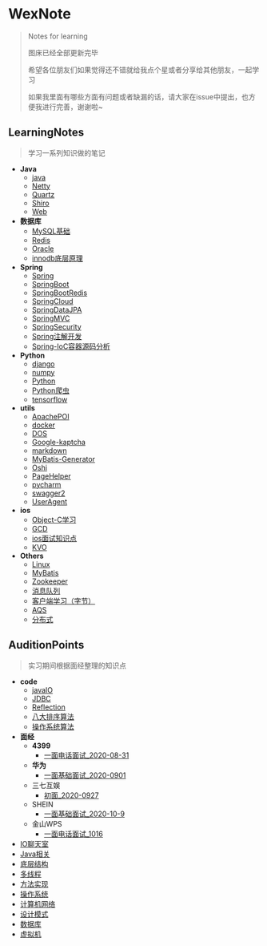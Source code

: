# WexNote
> Notes for learning
>
> 图床已经全部更新完毕
>
> 希望各位朋友们如果觉得还不错就给我点个星或者分享给其他朋友，一起学习
>
> 如果我里面有哪些方面有问题或者缺漏的话，请大家在issue中提出，也方便我进行完善，谢谢啦~

## LearningNotes

>学习一系列知识做的笔记

- **Java**
  - [java](./LearningNotes/Java/java.md)
  - [Netty](./LearningNotes/Java/Netty.md)
  - [Quartz](./LearningNotes/Java/Quartz.md)
  - [Shiro](./LearningNotes/Java/Shiro.md)
  - [Web](./LearningNotes/Java/Web.md)
- **数据库**
  - [MySQL基础](./LearningNotes/数据库/MySQL基础.md)
  - [Redis](./LearningNotes/数据库/Redis.md)
  - [Oracle](./LearningNotes/数据库/Oracle.md)
  - [innodb底层原理](./LearningNotes/数据库/innodb底层原理.md)
- **Spring**
  - [Spring](./LearningNotes/Spring/Spring.md)
  - [SpringBoot](./LearningNotes/Spring/SpringBoot.md)
  - [SpringBootRedis](./LearningNotes/Spring/SpringBootRedis.md)
  - [SpringCloud](./LearningNotes/Spring/SpringCloud.md)
  - [SpringDataJPA](./LearningNotes/Spring/SpringDataJPA.md)
  - [SpringMVC](./LearningNotes/Spring/SpringMVC.md)
  - [SpringSecurity](./LearningNotes/Spring/SpringSecurity.md)
  - [Spring注解开发](./LearningNotes/Spring/Spring注解开发.md)
  - [Spring-IoC容器源码分析](./LearningNotes/Spring/Spring-IoC容器源码分析.md)
- **Python**
  - [django](./LearningNotes/python/django.md)
  - [numpy](./LearningNotes/python/numpy.md)
  - [Python](./LearningNotes/python/Python.md)
  - [Python爬虫](./LearningNotes/python/Python爬虫.md)
  - [tensorflow](./LearningNotes/python/tensorflow.md)
- **utils**
  - [ApachePOI](./LearningNotes/utils/ApachePOI.md)
  - [docker](./LearningNotes/utils/docker.md)
  - [DOS](./LearningNotes/utils/DOS.md)
  - [Google-kaptcha](./LearningNotes/utils/Google-kaptcha.md)
  - [markdown](./LearningNotes/utils/markdown.md)
  - [MyBatis-Generator](./LearningNotes/utils/MyBatis-Generator.md)
  - [Oshi](./LearningNotes/utils/Oshi.md)
  - [PageHelper](./LearningNotes/utils/PageHelper.md)
  - [pycharm](./LearningNotes/utils/pycharm.md)
  - [swagger2](./LearningNotes/utils/swagger2.md)
  - [UserAgent](./LearningNotes/utils/UserAgent)
- **ios**
  - [Object-C学习](./LearningNotes/ios/Object-C学习.md)
  - [GCD](./LearningNotes/ios/GCD.md)
  - [ios面试知识点](./LearningNotes/ios/ios面试知识点.md)
  - [KVO](./LearningNotes/ios/KVO.md)
- **Others**
  - [Linux](./LearningNotes/others/Linux.md)
  - [MyBatis](./LearningNotes/others/MyBatis.md)
  - [Zookeeper](./LearningNotes/others/Zookeeper.md)
  - [消息队列](./LearningNotes/others/消息队列.md)
  - [客户端学习（字节）](./LearningNotes/others/客户端学习（字节）.md)
  - [AQS](./LearningNotes/others/AQS.md)
  - [分布式](./LearningNotes/others/分布式.md)







## AuditionPoints

>实习期间根据面经整理的知识点



- **code**
  - [javaIO](./AuditionPoints/code/javaIO)
  - [JDBC](./AuditionPoints/code/JDBC)
  - [Reflection](./AuditionPoints/code/Reflection)
  - [八大排序算法](./AuditionPoints/code/八大排序算法)
  - [操作系统算法](./AuditionPoints/code/操作系统算法)
- **面经**
  - **4399**
    - [一面电话面试_2020-08-31](./AuditionPoints/面经/4399/一面电话面试_2020-08-31.md)
  - **华为**
    - [一面基础面试_2020-0901](./AuditionPoints/面经/华为/一面基础面试_2020-0901.md)
  - 三七互娱
    - [初面_2020-0927](./AuditionPoints/面经/三七互娱/初面_2020-0927.md)
  - SHEIN
    - [一面基础面试_2020-10-9](./AuditionPoints/面经/SHEIN/一面基础面试_2020-10-9.md)
  - 金山WPS
    - [一面电话面试_1016](./AuditionPoints/面经/金山WPS/一面电话面试_1016.md)
- [IO聊天室](./AuditionPoints/IO聊天室.md)
- [Java相关](./AuditionPoints/Java相关.md)
- [底层结构](./AuditionPoints/底层结构.md)
- [多线程](./AuditionPoints/多线程.md)
- [方法实现](./AuditionPoints/方法实现.md)
- [操作系统](./AuditionPoints/操作系统.md)
- [计算机网络](./AuditionPoints/计算机网络.md)
- [设计模式](./AuditionPoints/设计模式.md)
- [数据库](./AuditionPoints/数据库.md)
- [虚拟机](./AuditionPoints/虚拟机.md)

